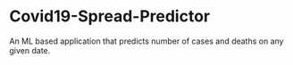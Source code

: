 # Covid19-Spread-Predictor
An ML based application that predicts number of cases and deaths on any given date.
